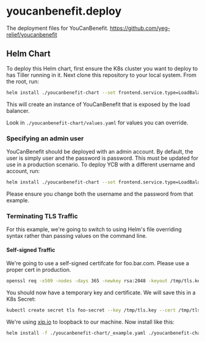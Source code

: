 # youcanbenefit.deploy
The deployment files for YouCanBenefit. https://github.com/yeg-relief/youcanbenefit

## Helm Chart
To deploy this Helm chart, first ensure the K8s cluster you want to deploy to has Tiller running in it. Next clone this repository to your local system. From the root, run:
 
 ``` bash
 helm install ./youcanbenefit-chart --set frontend.service.type=LoadBalancer
 ```
 
This will create an instance of YouCanBenefit that is exposed by the load balancer.

Look in `./youcanbenefit-chart/values.yaml` for values you can override.

### Specifying an admin user
YouCanBenefit should be deployed with an admin account. By default, the user is simply user and the password is password. This must be updated for use in a production scenario. To deploy YCB with a different username and account, run:

 ``` bash
 helm install ./youcanbenefit-chart --set frontend.service.type=LoadBalancer,admin.username=newUser,admin.password=newPassword
 ```
 
 Please ensure you change both the username and the password from that example.
 
### Terminating TLS Traffic
For this example, we're going to switch to using Helm's file overriding syntax rather than passing values on the command line. 

#### Self-signed Traffic
We're going to use a self-signed certifcate for foo.bar.com. Please use a proper cert in production.

``` bash
openssl req -x509 -nodes -days 365 -newkey rsa:2048 -keyout /tmp/tls.key -out /tmp/tls.crt -subj "/CN=foobar.127.0.0.1.xip.io"
```

You should now have a temporary key and certificate. We will save this in a K8s Secret:

``` bash
kubectl create secret tls foo-secret --key /tmp/tls.key --cert /tmp/tls.crt
```

We're using [xip.io](http://xip.io/) to loopback to our machine. Now install like this:

``` bash
helm install -f ./youcanbenefit-chart/_example.yaml ./youcanbenefit-chart/
```
